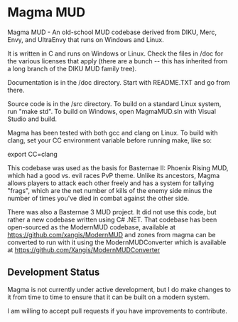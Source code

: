 # Magma MUD

Magma MUD - An old-school MUD codebase derived from DIKU, Merc, Envy, and
UltraEnvy that runs on Windows and Linux.

It is written in C and runs on Windows or Linux.  Check the files in /doc for
the various licenses that apply (there are a bunch -- this has inherited from
a long branch of the DIKU MUD family tree).

Documentation is in the /doc directory. Start with README.TXT and go from there.

Source code is in the /src directory. To build on a standard Linux system, run
"make std". To build on Windows, open MagmaMUD.sln with Visual Studio and build.

Magma has been tested with both gcc and clang on Linux. To build with clang,
set your CC environment variable before running make, like so:

export CC=clang

This codebase was used as the basis for Basternae II: Phoenix Rising MUD, which had
a good vs. evil races PvP theme. Unlike its ancestors, Magma allows players to
attack each other freely and has a system for tallying "frags", which are the
net number of kills of the enemy side minus the number of times you've died in
combat against the other side.

There was also a Basternae 3 MUD project. It did not use this code, but rather a
new codebase written using C# .NET. That codebase has been open-sourced as the
ModernMUD codebase, available at https://github.com/xangis/ModernMUD and zones from
magma can be converted to run with it using the ModernMUDConverter which is
available at https://github.com/Xangis/ModernMUDConverter

## Development Status

Magma is not currently under active development, but I do make changes to it from
time to time to ensure that it can be built on a modern system.

I am willing to accept pull requests if you have improvements to contribute.
